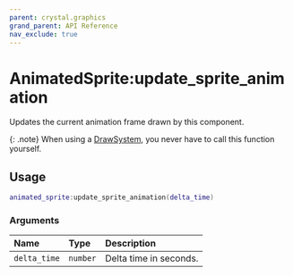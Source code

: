 ```yaml
---
parent: crystal.graphics
grand_parent: API Reference
nav_exclude: true
---
```


# AnimatedSprite:update_sprite_animation

Updates the current animation frame drawn by this component.

{: .note}
When using a [DrawSystem](draw_system), you never have to call this function yourself.

## Usage

```lua
animated_sprite:update_sprite_animation(delta_time)
```

### Arguments

| Name         | Type     | Description            |
| :----------- | :------- | :--------------------- |
| `delta_time` | `number` | Delta time in seconds. |
